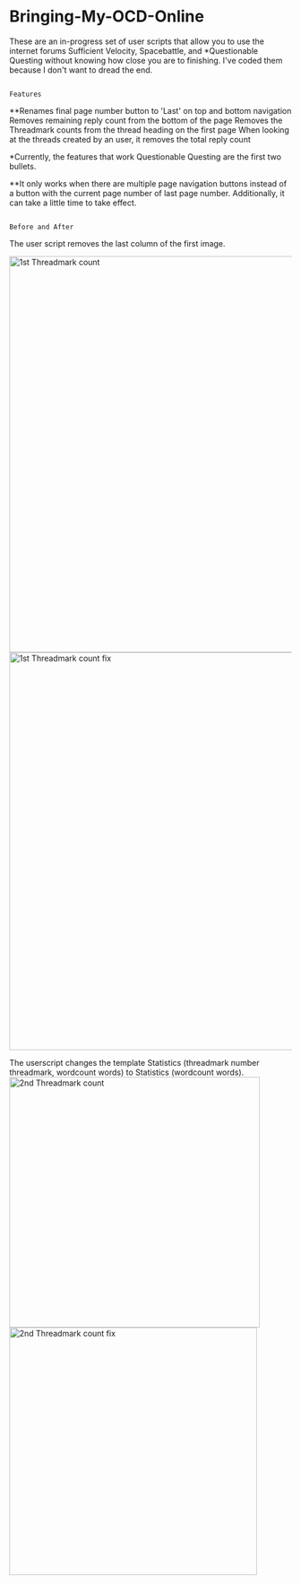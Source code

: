 # Bringing-My-OCD-Online
These are an in-progress set of user scripts that allow you to use the internet forums Sufficient Velocity, Spacebattle, and *Questionable Questing without knowing how close you are to finishing. I've coded them because I don't want to dread the end. 

                                                                                  Features

**Renames final page number button to 'Last' on top and bottom navigation
Removes remaining reply count from the bottom of the page
Removes the Threadmark counts from the thread heading on the first page
When looking at the threads created by an user, it removes the total reply count


*Currently, the features that work Questionable Questing are the first two bullets. 

**It only works when there are multiple page navigation buttons instead of a button with the current page number of last page number. Additionally, it can take a little time to take effect. 

                                                                                  Before and After

The user script removes the last column of the first image.

<img width="707" alt="1st Threadmark count" src="https://github.com/wkrouse/Bringing-My-OCD-Online/assets/70705663/d2fe0342-7b5f-42ed-96ff-d6217fe3d247">
<img width="710" alt="1st Threadmark count fix" src="https://github.com/wkrouse/Bringing-My-OCD-Online/assets/70705663/89f00d46-3f23-4baa-a195-a5677a5be520">

The userscript changes the template Statistics (threadmark number threadmark, wordcount words) to Statistics (wordcount words). 
<img width="447" alt="2nd Threadmark count " src="https://github.com/wkrouse/Bringing-My-OCD-Online/assets/70705663/a9011640-da70-43dc-bd2e-cd677f418363">
      <img width="442" alt="2nd Threadmark count fix" src="https://github.com/wkrouse/Bringing-My-OCD-Online/assets/70705663/de4dff71-e8c3-477b-baee-a078e8104c5c">






